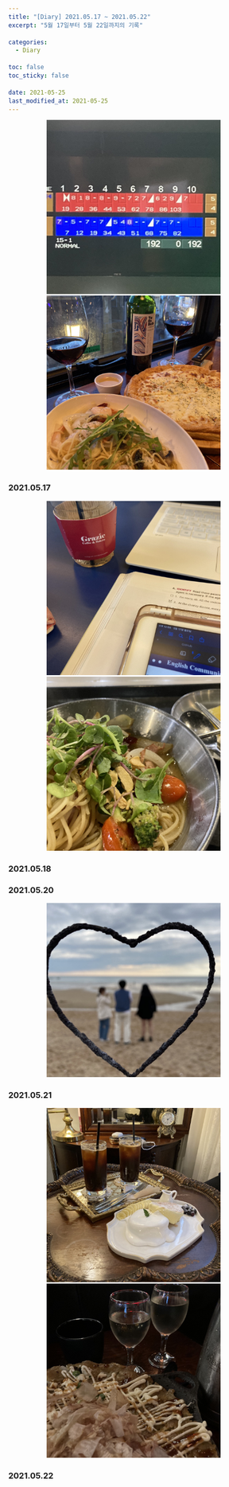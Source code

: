 ```yaml
---
title: "[Diary] 2021.05.17 ~ 2021.05.22"
excerpt: "5월 17일부터 5월 22일까지의 기록"

categories:
  - Diary

toc: false
toc_sticky: false
 
date: 2021-05-25
last_modified_at: 2021-05-25
---
```


<center><img src="/assets/images/21052501/21052501_1.jpg" width="350"></center>  



<center><img src="/assets/images/21052501/21052501_2.jpg" width="350"></center>  

### 2021.05.17  

<center><img src="/assets/images/21052501/21052501_3.jpg" width="350"></center>  



<center><img src="/assets/images/21052501/21052501_4.jpg" width="350"></center>  

### 2021.05.18  

### 2021.05.20  

<center><img src="/assets/images/21052501/21052501_5.jpg" width="350"></center>  

### 2021.05.21  

<center><img src="/assets/images/21052501/21052501_6.jpg" width="350"></center>  



<center><img src="/assets/images/21052501/21052501_7.jpg" width="350"></center>  

### 2021.05.22